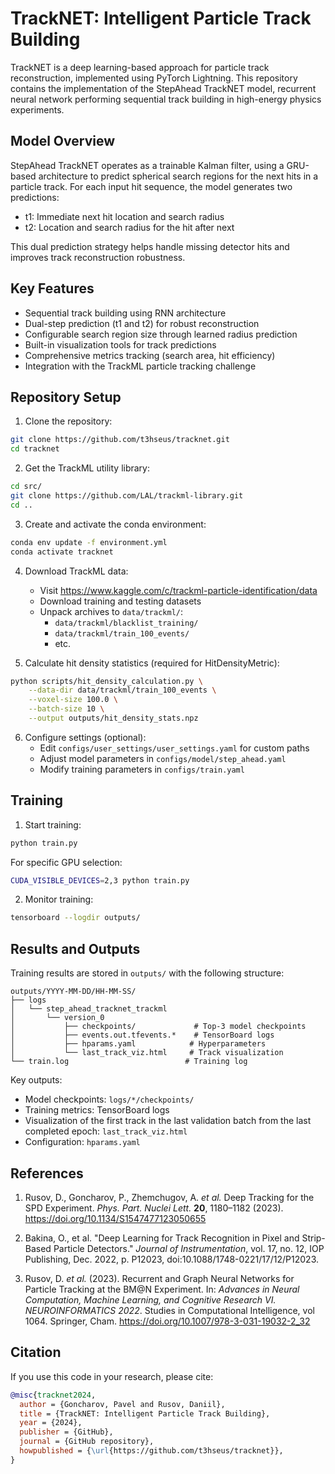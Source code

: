 # TrackNET: Intelligent Particle Track Building

TrackNET is a deep learning-based approach for particle track reconstruction, implemented using PyTorch Lightning. This repository contains the implementation of the StepAhead TrackNET model, recurrent neural network performing sequential track building in high-energy physics experiments.

## Model Overview

StepAhead TrackNET operates as a trainable Kalman filter, using a GRU-based architecture to predict spherical search regions for the next hits in a particle track. For each input hit sequence, the model generates two predictions:

- t1: Immediate next hit location and search radius
- t2: Location and search radius for the hit after next

This dual prediction strategy helps handle missing detector hits and improves track reconstruction robustness.

## Key Features

- Sequential track building using RNN architecture
- Dual-step prediction (t1 and t2) for robust reconstruction
- Configurable search region size through learned radius prediction
- Built-in visualization tools for track predictions
- Comprehensive metrics tracking (search area, hit efficiency)
- Integration with the TrackML particle tracking challenge

## Repository Setup

1. Clone the repository:
```bash
git clone https://github.com/t3hseus/tracknet.git
cd tracknet
```

2. Get the TrackML utility library:
```bash
cd src/
git clone https://github.com/LAL/trackml-library.git
cd ..
```

3. Create and activate the conda environment:
```bash
conda env update -f environment.yml
conda activate tracknet
```

4. Download TrackML data:
   - Visit https://www.kaggle.com/c/trackml-particle-identification/data
   - Download training and testing datasets
   - Unpack archives to `data/trackml/`:
     - `data/trackml/blacklist_training/`
     - `data/trackml/train_100_events/`
     - etc.

5. Calculate hit density statistics (required for HitDensityMetric):
```bash
python scripts/hit_density_calculation.py \
    --data-dir data/trackml/train_100_events \
    --voxel-size 100.0 \
    --batch-size 10 \
    --output outputs/hit_density_stats.npz
```

6. Configure settings (optional):
   - Edit `configs/user_settings/user_settings.yaml` for custom paths
   - Adjust model parameters in `configs/model/step_ahead.yaml`
   - Modify training parameters in `configs/train.yaml`

## Training

1. Start training:
```bash
python train.py
```

For specific GPU selection:
```bash
CUDA_VISIBLE_DEVICES=2,3 python train.py
```

2. Monitor training:
```bash
tensorboard --logdir outputs/
```

## Results and Outputs

Training results are stored in `outputs/` with the following structure:
```
outputs/YYYY-MM-DD/HH-MM-SS/
├── logs
│   └── step_ahead_tracknet_trackml
│       └── version_0
│           ├── checkpoints/             # Top-3 model checkpoints
│           ├── events.out.tfevents.*    # TensorBoard logs
│           ├── hparams.yaml            # Hyperparameters
│           └── last_track_viz.html     # Track visualization
└── train.log                          # Training log
```

Key outputs:
- Model checkpoints: `logs/*/checkpoints/`
- Training metrics: TensorBoard logs
- Visualization of the first track in the last validation batch from the last completed epoch: `last_track_viz.html`
- Configuration: `hparams.yaml`

## References

1. Rusov, D., Goncharov, P., Zhemchugov, A. *et al.* Deep Tracking for the SPD Experiment. *Phys. Part. Nuclei Lett.* **20**, 1180–1182 (2023). https://doi.org/10.1134/S1547477123050655

2. Bakina, O., et al. "Deep Learning for Track Recognition in Pixel and Strip-Based Particle Detectors." *Journal of Instrumentation*, vol. 17, no. 12, IOP Publishing, Dec. 2022, p. P12023, doi:10.1088/1748-0221/17/12/P12023.

3. Rusov, D. *et al.* (2023). Recurrent and Graph Neural Networks for Particle Tracking at the BM@N Experiment. In: *Advances in Neural Computation, Machine Learning, and Cognitive Research VI. NEUROINFORMATICS 2022*. Studies in Computational Intelligence, vol 1064. Springer, Cham. https://doi.org/10.1007/978-3-031-19032-2_32

## Citation

If you use this code in your research, please cite:

```bibtex
@misc{tracknet2024,
  author = {Goncharov, Pavel and Rusov, Daniil},
  title = {TrackNET: Intelligent Particle Track Building},
  year = {2024},
  publisher = {GitHub},
  journal = {GitHub repository},
  howpublished = {\url{https://github.com/t3hseus/tracknet}},
}
```